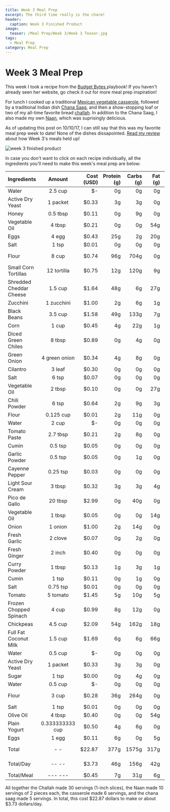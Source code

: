```yaml
---
title: Week 3 Meal Prep
excerpt: The third time really is the charm!
header:
  caption: Week 3 Finished Product
image:
  teaser: /Meal Prep/Week 3/Week 3 Teaser.jpg
tags: 
  - Meal Prep
category: Meal Prep
---
```


# Week 3 Meal Prep

This week I took a recipe from the <a href="https://www.budgetbytes.com" target= "_blank"> Budget Bytes </a> playbook! If you haven't already seen her website, go check it out for more meal prep inspiration!

For lunch I cooked up a traditional [Mexican vegetable casserole](http://underwriteyourlife.com/comingsoon/), followed by a traditional Indian dish [Chana Saag](http://underwriteyourlife.com/comingsoon/), and then a show-stopping loaf or two of my all-time favorite bread [challah](http://underwriteyourlife.com/comingsoon/). In addition to the Chana Saag, I also made my own [Naan](http://underwriteyourlife.com/comingsoon/), which was suprisingly delicious. 

As of updating this post on 10/10/17, I can still say that this was my favorite meal prep week to date! None of the dishes dissapointed. 
[Read my review](http://underwriteyourlife.com/comingsoon/) about how Week 3's meals held up!

![week 3 finished product](https://github.com/underwriteyourlife/underwriteyourlife.github.io/blob/master/images/Meal%20Prep/Week%203/Week%203%20Finished%20Product.jpg?raw=true "Week 3 Finished Meal Prep")

In case you don't want to click on each recipe individually, all the ingredients you'll need to make this week's meal prep are below:

|	**Ingredients**	|	**Amount**		|	 **Cost (USD)** 	|	**Protein (g)**	|	**Carbs (g)**	|	**Fat (g)**	|	**Calories (kcal)**
|	:----------	|	:----------:		|	 ---------: 	|	 ---------: 	|	 ---------: 	|	 ---------: 	|	 ---------: 
|	Water	|	2.5	cup	|	 $-   	|	0g	|	0g	|	0g	|	0 cal
|	Active Dry Yeast	|	1	packet	|	 $0.33 	|	3g	|	3g	|	0g	|	21 cal
|	Honey	|	0.5	tbsp	|	 $0.11 	|	0g	|	9g	|	0g	|	30 cal
|	Vegetable Oil	|	4	tbsp	|	 $0.21 	|	0g	|	0g	|	54g	|	520 cal
|	Eggs 	|	4	egg	|	 $0.43 	|	25g	|	2g	|	20g	|	288 cal
|	Salt	|	1	tsp	|	 $0.01 	|	0g	|	0g	|	0g	|	0 cal
|	Flour	|	8	cup	|	 $0.74 	|	96g	|	704g	|	0g	|	3520 cal
|	Small Corn Tortillas	|	12	tortilla	|	 $0.75 	|	12g	|	120g	|	9g	|	540 cal
|	Shredded Cheddar Cheese	|	1.5	cup	|	 $1.64 	|	48g	|	6g	|	27g	|	420 cal
|	Zucchini	|	1	zucchini	|	 $1.00 	|	2g	|	6g	|	1g	|	40 cal
|	Black Beans	|	3.5	cup	|	 $1.58 	|	49g	|	133g	|	7g	|	770 cal
|	Corn	|	1	cup	|	 $0.45 	|	4g	|	22g	|	1g	|	160 cal
|	Diced Green Chiles	|	8	tbsp	|	 $0.89 	|	0g	|	4g	|	0g	|	40 cal
|	Green Onion	|	4	green onion	|	 $0.34 	|	4g	|	8g	|	0g	|	20 cal
|	Cilantro	|	3	leaf	|	 $0.30 	|	0g	|	0g	|	0g	|	3 cal
|	Salt	|	6	tsp	|	 $0.07 	|	0g	|	0g	|	0g	|	0 cal
|	Vegetable Oil	|	2	tbsp	|	 $0.10 	|	0g	|	0g	|	27g	|	260 cal
|	Chili Powder	|	6	tsp	|	 $0.64 	|	2g	|	9g	|	3g	|	48 cal
|	Flour	|	0.125	cup	|	 $0.01 	|	2g	|	11g	|	0g	|	55 cal
|	Water	|	2	cup	|	 $-   	|	0g	|	0g	|	0g	|	0 cal
|	Tomato Paste	|	2.7	tbsp	|	 $0.21 	|	2g	|	8g	|	0g	|	41 cal
|	Cumin	|	0.5	tsp	|	 $0.05 	|	0g	|	0g	|	0g	|	4 cal
|	Garlic Powder	|	0.5	tsp	|	 $0.05 	|	0g	|	1g	|	0g	|	5 cal
|	Cayenne Pepper	|	0.25	tsp	|	 $0.03 	|	0g	|	0g	|	0g	|	2 cal
|	Light Sour Cream	|	3	tbsp	|	 $0.32 	|	3g	|	3g	|	4g	|	60 cal
|	Pico de Gallo	|	20	tbsp	|	 $2.99 	|	0g	|	40g	|	0g	|	100 cal
|	Vegetable Oil	|	1	tbsp	|	 $0.05 	|	0g	|	0g	|	14g	|	130 cal
|	Onion	|	1	onion	|	 $1.00 	|	2g	|	14g	|	0g	|	44 cal
|	Fresh Garlic	|	2	clove	|	 $0.07 	|	0g	|	2g	|	0g	|	8 cal
|	Fresh Ginger	|	2	inch	|	 $0.40 	|	0g	|	0g	|	0g	|	30 cal
|	Curry Powder	|	1	tbsp	|	 $0.13 	|	1g	|	3g	|	1g	|	18 cal
|	Cumin	|	1	tsp	|	 $0.11 	|	0g	|	1g	|	0g	|	8 cal
|	Salt	|	0.75	tsp	|	 $0.01 	|	0g	|	0g	|	0g	|	0 cal
|	Tomato	|	5	tomato	|	 $1.45 	|	5g	|	10g	|	5g	|	175 cal
|	Frozen Chopped Spinach	|	4	cup	|	 $0.99 	|	8g	|	12g	|	0g	|	80 cal
|	Chickpeas	|	4.5	cup	|	 $2.09 	|	54g	|	162g	|	18g	|	990 cal
|	Full Fat Coconut Milk	|	1.5	cup	|	 $1.69 	|	6g	|	6g	|	66g	|	660 cal
|	Water	|	0.5	cup	|	 $-   	|	0g	|	0g	|	0g	|	0 cal
|	Active Dry Yeast	|	1	packet	|	 $0.33 	|	3g	|	3g	|	0g	|	21 cal
|	Sugar	|	1	tsp	|	 $0.00 	|	0g	|	4g	|	0g	|	15 cal
|	Water	|	0.5	cup	|	 $-   	|	0g	|	0g	|	0g	|	0 cal
|	Flour	|	3	cup	|	 $0.28 	|	36g	|	264g	|	0g	|	1320 cal
|	Salt	|	1	tsp	|	 $0.01 	|	0g	|	0g	|	0g	|	0 cal
|	Olive Oil	|	4	tbsp	|	 $0.40 	|	0g	|	0g	|	54g	|	480 cal
|	Plain Yogurt	|	0.333333333	cup	|	 $0.50 	|	4g	|	6g	|	0g	|	40 cal
|	Eggs 	|	1	egg	|	 $0.11 	|	6g	|	0g	|	5g	|	72 cal
|	Total	|	-	-	|	 $22.87 	|	377g	|	1575g	|	317g	|	11037 cal
|	Total/Day	|	--	--	|	 $3.73 	|	46g	|	156g	|	42g	|	1197 cal
|	Total/Meal	|	---	---	|	 $0.45 	|	7g	|	31g	|	6g	|	216 cal


All together the Challah made 30 servings (1-inch slices), the Naan made 10 servings of 2 pieces each, the casserole made 6 servings, and the chana saag made 5 servings. In total, this cost $22.87 dollars to make or about $3.73 dollars/day. 
